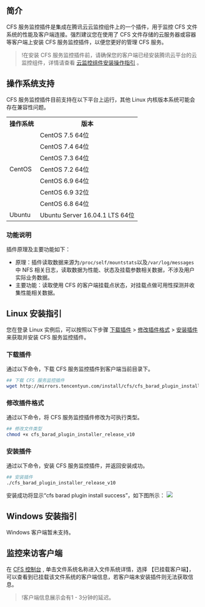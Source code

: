 ## 简介
CFS 服务监控插件是集成在腾讯云云监控组件上的一个插件，用于监控 CFS 文件系统的性能及客户端连接。强烈建议您在使用了 CFS 文件存储的云服务器或容器等客户端上安装 CFS 服务监控插件，以便您更好的管理 CFS 服务。

>!在安装 CFS 服务监控插件前，请确保您的客户端已经安装腾讯云平台的云监控组件，详情请查看 [云监控组件安装操作指引](https://cloud.tencent.com/document/product/248/6211) 。

## 操作系统支持
CFS 服务监控插件目前支持在以下平台上运行，其他 Linux 内核版本系统可能会存在兼容性问题。

<table>
   <tr>
      <th>操作系统</th>
      <th>版本</th>
   </tr>
   <tr>
      <td rowspan=7>CentOS</td>
      <td>CentOS 7.5 64位</td>
   </tr>
   <tr>
      <td>CentOS 7.4 64位</td>
   </tr>
   <tr>
      <td>CentOS 7.3 64位</td>
   </tr>
   <tr>
      <td>CentOS 7.2 64位</td>
   </tr>
   <tr>
      <td>CentOS 6.9 64位</td>
   </tr>
   <tr>
      <td>CentOS 6.9 32位</td>
   </tr>
   <tr>
      <td>CentOS 6.8 64位</td>
   </tr>
   <tr>
      <td>Ubuntu</td>
      <td>Ubuntu Server 16.04.1 LTS 64位</td>
   </tr>
</table>


### 功能说明

插件原理及主要功能如下：

- 原理：插件读取数据来源为`/proc/self/mountstats`以及`/var/log/messages`中 NFS 相关日志，读取数据为性能、状态及挂载参数相关数据，不涉及用户实际业务数据。
- 主要功能：读取使用 CFS 的客户端挂载点状态，对挂载点做可用性探测并收集性能相关数据。

## Linux 安装指引

您在登录 Linux 实例后，可以按照以下步骤 [下载插件](#step1) > [修改插件格式](#step2) > [安装插件](#step3) 来获取并安装 CFS 服务监控插件。

<span id="step1"></span>
### 下载插件
通过以下命令，下载 CFS 服务监控插件到客户端当前目录下。

```sh
## 下载 CFS 服务监控插件
wget http://mirrors.tencentyun.com/install/cfs/cfs_barad_plugin_installer_release_v10
```

<span id="step2"></span>
### 修改插件格式
通过以下命令，将 CFS 服务监控插件修改为可执行类型。

```sh
## 修改文件类型
chmod +x cfs_barad_plugin_installer_release_v10
```

<span id="step3"></span>
### 安装插件
通过以下命令，安装 CFS 服务监控插件，并返回安装成功。

```sh
## 安装插件
./cfs_barad_plugin_installer_release_v10
```
安装成功将显示“cfs barad plugin install success”，如下图所示：
![](https://main.qcloudimg.com/raw/d4138a9caa55d3b2ef030f658b3e86e9.png)

## Windows 安装指引
Windows 客户端暂未支持。


## 监控来访客户端

在 [CFS 控制台](https://console.cloud.tencent.com/cfs) , 单击文件系统名称进入文件系统详情，选择 【已挂载客户端】， 可以查看到已挂载该文件系统的客户端信息，若客户端未安装插件则无法获取信息。
>!客户端信息展示会有1 - 3分钟的延迟。
